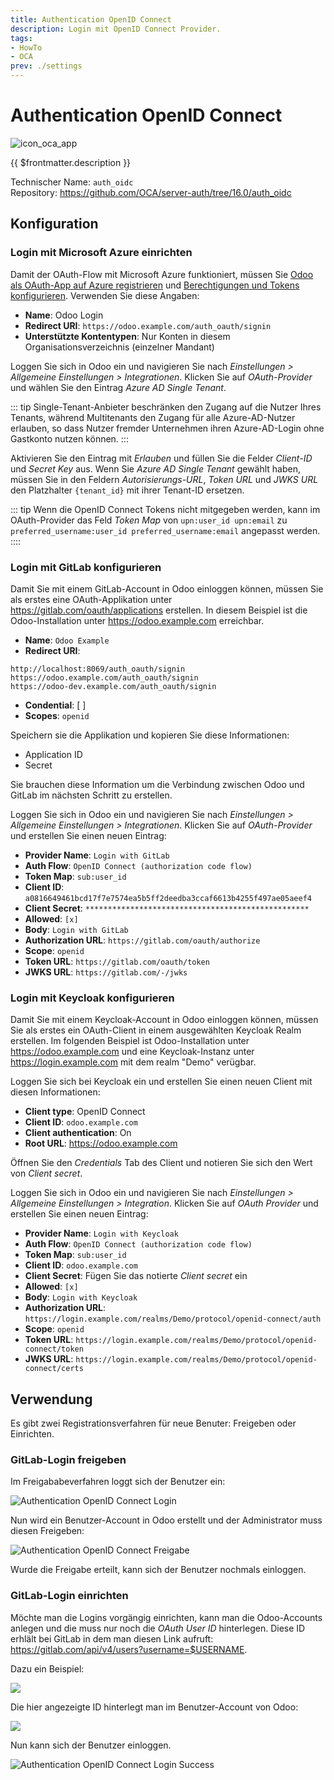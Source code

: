 ```yaml
---
title: Authentication OpenID Connect
description: Login mit OpenID Connect Provider.
tags:
- HowTo
- OCA
prev: ./settings
---
```

# Authentication OpenID Connect
![icon_oca_app](attachments/icon_oca_app.png)

{{ $frontmatter.description }}

Technischer Name: `auth_oidc`\
Repository: <https://github.com/OCA/server-auth/tree/16.0/auth_oidc>

## Konfiguration

### Login mit Microsoft Azure einrichten

Damit der OAuth-Flow mit Microsoft Azure funktioniert, müssen Sie [Odoo als OAuth-App auf Azure registrieren](Settings%20OAuth.md#Odoo%20als%20OAuth-App%20auf%20Azure%20registrieren) und 
[Berechtigungen und Tokens konfigurieren](https://github.com/OCA/server-auth/tree/16.0/auth_oidc#setup-for-microsoft-azure). Verwenden Sie diese Angaben:

* **Name**: Odoo Login
* **Redirect URI**: `https://odoo.example.com/auth_oauth/signin`
* **Unterstützte Kontentypen**: Nur Konten in diesem Organisationsverzeichnis (einzelner Mandant)

Loggen Sie sich in Odoo ein und navigieren Sie nach *Einstellungen > Allgemeine Einstellungen > Integrationen*. Klicken Sie auf *OAuth-Provider* und wählen Sie den Eintrag *Azure AD Single Tenant*.

::: tip
Single-Tenant-Anbieter beschränken den Zugang auf die Nutzer Ihres Tenants, während Multitenants den Zugang für alle Azure-AD-Nutzer erlauben, so dass Nutzer fremder Unternehmen ihren Azure-AD-Login ohne Gastkonto nutzen können.
:::

Aktivieren Sie den Eintrag mit *Erlauben* und füllen Sie die Felder *Client-ID* und *Secret Key* aus. Wenn Sie *Azure AD Single Tenant* gewählt haben, müssen Sie in den Feldern *Autorisierungs-URL*, *Token URL* und *JWKS URL* den Platzhalter `{tenant_id}` mit ihrer Tenant-ID ersetzen.

::: tip
Wenn die OpenID Connect Tokens nicht mitgegeben werden, kann im OAuth-Provider das Feld *Token Map* von `upn:user_id upn:email` zu `preferred_username:user_id preferred_username:email` angepasst werden.
::::

### Login mit GitLab konfigurieren

Damit Sie mit einem GitLab-Account in Odoo einloggen können, müssen Sie als erstes eine OAuth-Applikation unter <https://gitlab.com/oauth/applications> erstellen. In diesem Beispiel ist die Odoo-Installation unter <https://odoo.example.com> erreichbar.

* **Name**: `Odoo Example`
* **Redirect URI**:

```
http://localhost:8069/auth_oauth/signin
https://odoo.example.com/auth_oauth/signin
https://odoo-dev.example.com/auth_oauth/signin
```

* **Condential**: [ ]
* **Scopes**: `openid`

Speichern sie die Applikation und kopieren Sie diese Informationen:

* Application ID
* Secret

Sie brauchen diese Information um die Verbindung zwischen Odoo und GitLab im nächsten Schritt zu erstellen.

Loggen Sie sich in Odoo ein und navigieren Sie nach *Einstellungen > Allgemeine Einstellungen > Integrationen*. Klicken Sie auf *OAuth-Provider* und erstellen Sie einen neuen Eintrag:

* **Provider Name**: `Login with GitLab`
* **Auth Flow**: `OpenID Connect (authorization code flow)`
* **Token Map**: `sub:user_id`
* **Client ID**: `a0816649461bcd17f7e7574ea5b5ff2deedba3ccaf6613b4255f497ae05aeef4`
* **Client Secret**: `**************************************************`
* **Allowed**: `[x]`
* **Body**: `Login with GitLab`
* **Authorization URL**: `https://gitlab.com/oauth/authorize`
* **Scope**: `openid`
* **Token URL**: `https://gitlab.com/oauth/token`
* **JWKS URL**: `https://gitlab.com/-/jwks`

### Login mit Keycloak konfigurieren

Damit Sie mit einem Keycloak-Account in Odoo einloggen können, müssen Sie als erstes ein OAuth-Client in einem ausgewählten Keycloak Realm erstellen. Im folgenden Beispiel ist Odoo-Installation unter <https://odoo.example.com> und eine Keycloak-Instanz unter <https://login.example.com> mit dem realm "Demo" verügbar.

Loggen Sie sich bei Keycloak ein und erstellen Sie einen neuen Client mit diesen Informationen:

* **Client type**: OpenID Connect
* **Client ID**: `odoo.example.com`
* **Client authentication**: On
* **Root URL**: <https://odoo.example.com>

Öffnen Sie den *Credentials* Tab des Client und notieren Sie sich den Wert von *Client secret*.

Loggen Sie sich in Odoo ein und navigieren Sie nach *Einstellungen > Allgemeine Einstellungen > Integration*. Klicken Sie auf *OAuth Provider* und erstellen Sie einen neuen Eintrag:

* **Provider Name**: `Login with Keycloak`
* **Auth Flow**: `OpenID Connect (authorization code flow)`
* **Token Map**: `sub:user_id`
* **Client ID**: `odoo.example.com`
* **Client Secret**: Fügen Sie das notierte *Client secret* ein
* **Allowed**: `[x]`
* **Body**: `Login with Keycloak`
* **Authorization URL**: `https://login.example.com/realms/Demo/protocol/openid-connect/auth`
* **Scope**: `openid`
* **Token URL**: `https://login.example.com/realms/Demo/protocol/openid-connect/token`
* **JWKS URL**: `https://login.example.com/realms/Demo/protocol/openid-connect/certs`

## Verwendung

Es gibt zwei Registrationsverfahren für neue Benuter: Freigeben oder Einrichten.

### GitLab-Login freigeben

Im Freigababeverfahren loggt sich der Benutzer ein:

![Authentication OpenID Connect Login](attachments/Authentication%20OpenID%20Connect%20Login.gif)

Nun wird ein Benutzer-Account in Odoo erstellt und der Administrator muss diesen Freigeben:

![Authentication OpenID Connect Freigabe](attachments/Authentication%20OpenID%20Connect%20Freigabe.gif)

Wurde die Freigabe erteilt, kann sich der Benutzer nochmals einloggen.

### GitLab-Login einrichten

Möchte man die Logins vorgängig einrichten, kann man die Odoo-Accounts anlegen und die muss nur noch die *OAuth User ID* hinterlegen. Diese ID erhlält bei GitLab in dem man diesen Link aufruft: <https://gitlab.com/api/v4/users?username=$USERNAME>.

Dazu ein Beispiel:

![](attachments/Authentication%20OpenID%20Connect%20User%20ID.png)

Die hier angezeigte ID hinterlegt man im Benutzer-Account von Odoo:

![](attachments/Authentication%20OpenID%20Connect%20OAuth%20User%20ID.png)

Nun kann sich der Benutzer einloggen.

![Authentication OpenID Connect Login Success](attachments/Authentication%20OpenID%20Connect%20Login%20Success.gif)
